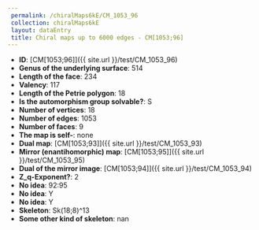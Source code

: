 ```yaml
--- 
 permalink: /chiralMaps6kE/CM_1053_96 
 collection: chiralMaps6kE
 layout: dataEntry
 title: Chiral maps up to 6000 edges - CM[1053;96]
---
```


- **ID**: [CM[1053;96]]({{ site.url }}/test/CM_1053_96)
- **Genus of the underlying surface**: 514
- **Length of the face**: 234
- **Valency**: 117
- **Length of the Petrie polygon**: 18
- **Is the automorphism group solvable?**: S
- **Number of vertices**: 18
- **Number of edges**: 1053
- **Number of faces**: 9
- **The map is self-**: none
- **Dual map**: [CM[1053;93]]({{ site.url }}/test/CM_1053_93)
- **Mirror (enantihomorphic) map**: [CM[1053;95]]({{ site.url }}/test/CM_1053_95)
- **Dual of the mirror image**: [CM[1053;94]]({{ site.url }}/test/CM_1053_94)
- **Z_q-Exponent?**: 2
- **No idea**:  92:95
- **No idea**: Y
- **No idea**: Y
- **Skeleton**: Sk(18;8)^13
- **Some other kind of skeleton**: nan
